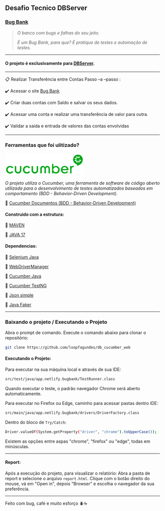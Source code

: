 

## Desafio Tecnico DBServer

### [Bug Bank](https://bugbank.netlify.app/)

>*O banco com bugs e falhas do seu jeito.*
>
>*É um Bug Bank, para que? É pratique de testes e automação de testes.*
  
---  

#### O projeto é exclusivamente para [DBServer](https://db.tec.br/).
  
---  

:clipboard: Realizar Transferência entre Contas Passo –a –passo :

:heavy_check_mark: Acessar o site [Bug Bank](https://bugbank.netlify.app/)

:heavy_check_mark: Criar duas contas com Saldo e salvar os seus dados.

:heavy_check_mark: Acessar uma conta e realizar uma transferência de valor para outra.

:heavy_check_mark: Validar a saída e entrada de valores das contas envolvidas
  
---  

### Ferramentas que foi ulitizado?

![](img/cucumber.png)


_O projeto utiliza o Cucumber, uma ferramenta de software de código aberto utilizada para o desenvolvimento de testes automatizados baseados em comportamento (BDD - Behavior-Driven Development)._

:green_book: [Cucumber Documentos (BDD - Behavior-Driven Development)](https://cucumber.io/docs/bdd/)


#### Construido com a estrutura:

:pushpin: [MAVEN](https://maven.apache.org/download.cgi)

:pushpin: [JAVA 17](https://www.oracle.com/java/technologies/javase/jdk17-archive-downloads.html)

#### Dependencias:

:pushpin: [Selenium Java](https://mvnrepository.com/artifact/org.seleniumhq.selenium/selenium-java/4.21.0)

:pushpin: [WebDriverManager](https://mvnrepository.com/artifact/io.github.bonigarcia/webdrivermanager/5.8.0)

:pushpin: [Cucumber Java](https://mvnrepository.com/artifact/io.cucumber/cucumber-java/7.18.0)

:pushpin: [Cucumber TestNG](https://mvnrepository.com/artifact/io.cucumber/cucumber-testng/7.18.0)

:pushpin: [Json simple](https://mvnrepository.com/artifact/com.googlecode.json-simple/json-simple/1.1.1)

:pushpin: [Java Faker](https://mvnrepository.com/artifact/com.github.javafaker/javafaker/1.0.2)
  
---  

### Baixando o projeto / Executando o Projeto

Abra o prompt de comando. Execute o comando abaixo para clonar o repositório:
```bash  
git clone https://github.com/loopfagundes/db_cucumber_web
```  

#### Executando o Projeto:
Para executar na sua máquina local e através de sua IDE:

```bash  
src/test/java/app.netlify.bugbank/TestRunner.class  
```  
Quando executar o teste, o padrão navegador Chrome será aberto automaticamente.

Para executar no Firefox ou Edge,  caminho para acessar pastas dentro IDE:

```bash  
src/main/java/app.netlify.bugbank/drivers/DriverFactory.class 
```  

Dentro do bloco de `Try/Catch`:

```bash  
Driver.valueOf(System.getProperty("driver", "chrome").toUpperCase());  
```  

Existem as opções entre aspas "chrome", "firefox" ou "edge", todas em minúsculas.
  
---
#### Report:

Após a execução do projeto, para visualizar o relatório: 
Abra a pasta de report e selecione o arquivo `report.html`.
Clique com o botão direito do mouse, vá em "Open in", depois "Browser" e escolha o navegador da sua preferência.

---  
Feito com bug, café e muito esforço :beetle::coffee:
